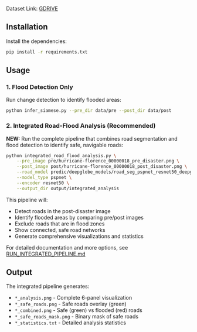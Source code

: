 Dataset Link: [GDRIVE](https://drive.google.com/drive/folders/1BImYeNtnf0HHtI5FbmBShatvGbMalCEK?usp=sharing)

## Installation

Install the dependencies: 
```bash
pip install -r requirements.txt
```

## Usage

### 1. Flood Detection Only
Run change detection to identify flooded areas:
```bash
python infer_siamese.py --pre_dir data/pre --post_dir data/post
```

### 2. Integrated Road-Flood Analysis (Recommended)
**NEW:** Run the complete pipeline that combines road segmentation and flood detection to identify safe, navigable roads:

```bash
python integrated_road_flood_analysis.py \
    --pre_image pre/hurricane-florence_00000018_pre_disaster.png \
    --post_image post/hurricane-florence_00000018_post_disaster.png \
    --road_model predic/deepglobe_models/road_seg_pspnet_resnet50_deepglobe.pth \
    --model_type pspnet \
    --encoder resnet50 \
    --output_dir output/integrated_analysis
```





This pipeline will:
- Detect roads in the post-disaster image
- Identify flooded areas by comparing pre/post images
- Exclude roads that are in flood zones
- Show connected, safe road networks
- Generate comprehensive visualizations and statistics

For detailed documentation and more options, see [RUN_INTEGRATED_PIPELINE.md](RUN_INTEGRATED_PIPELINE.md)

## Output

The integrated pipeline generates:
- `*_analysis.png` - Complete 6-panel visualization
- `*_safe_roads.png` - Safe roads overlay (green)
- `*_combined.png` - Safe (green) vs flooded (red) roads
- `*_safe_roads_mask.png` - Binary mask of safe roads
- `*_statistics.txt` - Detailed analysis statistics
